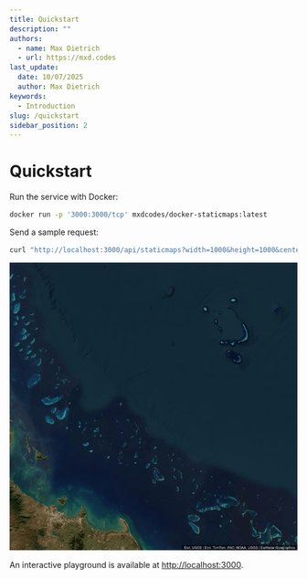 ```yaml
---
title: Quickstart
description: ""
authors:
  - name: Max Dietrich
  - url: https://mxd.codes
last_update:
  date: 10/07/2025
  author: Max Dietrich
keywords:
  - Introduction
slug: /quickstart
sidebar_position: 2
---
```


# Quickstart

Run the service with Docker:

```bash
docker run -p '3000:3000/tcp' mxdcodes/docker-staticmaps:latest
```

Send a sample request:

```bash
curl "http://localhost:3000/api/staticmaps?width=1000&height=1000&center=-18.2871,147.6992&zoom=9&basemap=satellite"
```

![Minimal Example](https://raw.githubusercontent.com/dietrichmax/docker-staticmaps/refs/heads/main/examples/minimalexample.png)

An interactive playground is available at [http://localhost:3000](http://localhost:3000).